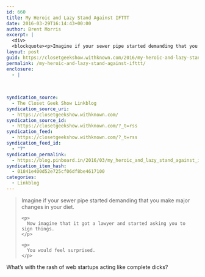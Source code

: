 ```yaml
---
id: 660
title: My Heroic and Lazy Stand Against IFTTT
date: 2016-03-29T16:14:43+00:00
author: Brent Morris
excerpt: |
  <div>
  <blockquote><p>Imagine if your sewer pipe started demanding that you make major changes in your diet.</p><p>Now imagine that it got a lawyer and started asking you to sign things.</p><p>You would feel surprised.</p></blockquote><p>What's with the rash of web startups acting like complete dicks?&nbsp;</p></div>
layout: post
guid: https://closetgeekshow.withknown.com/2016/my-heroic-and-lazy-stand-against-ifttt
permalink: /my-heroic-and-lazy-stand-against-ifttt/
enclosure:
  - |
    
    
    
syndication_source:
  - The Closet Geek Show Linkblog
syndication_source_uri:
  - https://closetgeekshow.withknown.com/
syndication_source_id:
  - https://closetgeekshow.withknown.com/?_t=rss
syndication_feed:
  - https://closetgeekshow.withknown.com/?_t=rss
syndication_feed_id:
  - "7"
syndication_permalink:
  - https://blog.pinboard.in/2016/03/my_heroic_and_lazy_stand_against_ifttt
syndication_item_hash:
  - 01841e400d52e725cf06df8be4617100
categories:
  - Linkblog
---
```

<div class="known-bookmark">
  <blockquote>
    <p>
      Imagine if your sewer pipe started demanding that you make major changes in your diet.
    </p>
    
    <p>
      Now imagine that it got a lawyer and started asking you to sign things.
    </p>
    
    <p>
      You would feel surprised.
    </p>
  </blockquote>
  
  <p>
    What&#8217;s with the rash of web startups acting like complete dicks? 
  </p>
</div>